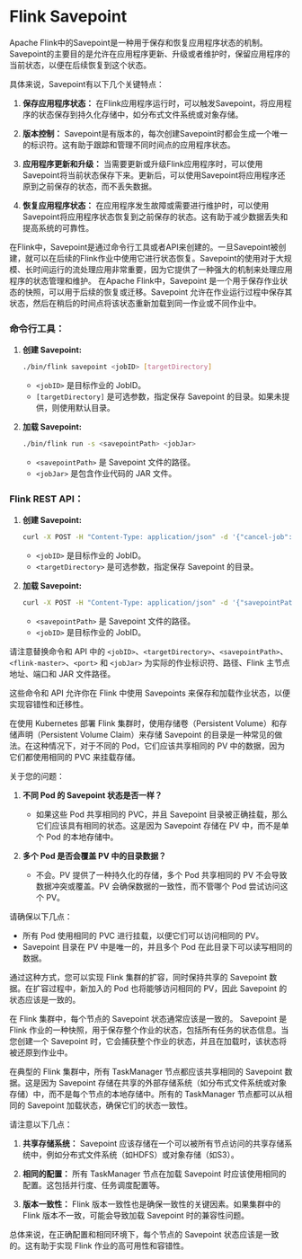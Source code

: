 
# Flink Savepoint 
Apache Flink中的Savepoint是一种用于保存和恢复应用程序状态的机制。Savepoint的主要目的是允许在应用程序更新、升级或者维护时，保留应用程序的当前状态，以便在后续恢复到这个状态。

具体来说，Savepoint有以下几个关键特点：

1. **保存应用程序状态：** 在Flink应用程序运行时，可以触发Savepoint，将应用程序的状态保存到持久化存储中，如分布式文件系统或对象存储。

2. **版本控制：** Savepoint是有版本的，每次创建Savepoint时都会生成一个唯一的标识符。这有助于跟踪和管理不同时间点的应用程序状态。

3. **应用程序更新和升级：** 当需要更新或升级Flink应用程序时，可以使用Savepoint将当前状态保存下来。更新后，可以使用Savepoint将应用程序还原到之前保存的状态，而不丢失数据。

4. **恢复应用程序状态：** 在应用程序发生故障或需要进行维护时，可以使用Savepoint将应用程序状态恢复到之前保存的状态。这有助于减少数据丢失和提高系统的可靠性。

在Flink中，Savepoint是通过命令行工具或者API来创建的。一旦Savepoint被创建，就可以在后续的Flink作业中使用它进行状态恢复。Savepoint的使用对于大规模、长时间运行的流处理应用非常重要，因为它提供了一种强大的机制来处理应用程序的状态管理和维护。
在Apache Flink中，Savepoint 是一个用于保存作业状态的快照，可以用于后续的恢复或迁移。Savepoint 允许在作业运行过程中保存其状态，然后在稍后的时间点将该状态重新加载到同一作业或不同作业中。

### 命令行工具：

1. **创建 Savepoint:**
   ```bash
   ./bin/flink savepoint <jobID> [targetDirectory]
   ```
    - `<jobID>` 是目标作业的 JobID。
    - `[targetDirectory]` 是可选参数，指定保存 Savepoint 的目录。如果未提供，则使用默认目录。

2. **加载 Savepoint:**
   ```bash
   ./bin/flink run -s <savepointPath> <jobJar>
   ```
    - `<savepointPath>` 是 Savepoint 文件的路径。
    - `<jobJar>` 是包含作业代码的 JAR 文件。

### Flink REST API：

1. **创建 Savepoint:**
   ```bash
   curl -X POST -H "Content-Type: application/json" -d '{"cancel-job":"false","target-directory":"<targetDirectory>"}' http://<flink-master>:<port>/jobs/<jobID>/savepoints
   ```
    - `<jobID>` 是目标作业的 JobID。
    - `<targetDirectory>` 是可选参数，指定保存 Savepoint 的目录。

2. **加载 Savepoint:**
   ```bash
   curl -X POST -H "Content-Type: application/json" -d '{"savepointPath":"<savepointPath>"}' http://<flink-master>:<port>/jobs/<jobID>/run
   ```
    - `<savepointPath>` 是 Savepoint 文件的路径。
    - `<jobID>` 是目标作业的 JobID。

请注意替换命令和 API 中的 `<jobID>`、`<targetDirectory>`、`<savepointPath>`、`<flink-master>`、`<port>` 和 `<jobJar>` 为实际的作业标识符、路径、Flink 主节点地址、端口和 JAR 文件路径。

这些命令和 API 允许你在 Flink 中使用 Savepoints 来保存和加载作业状态，以便实现容错性和迁移性。

在使用 Kubernetes 部署 Flink 集群时，使用存储卷（Persistent Volume）和存储声明（Persistent Volume Claim）来存储 Savepoint 的目录是一种常见的做法。在这种情况下，对于不同的 Pod，它们应该共享相同的 PV 中的数据，因为它们都使用相同的 PVC 来挂载存储。

关于您的问题：

1. **不同 Pod 的 Savepoint 状态是否一样？**
    - 如果这些 Pod 共享相同的 PVC，并且 Savepoint 目录被正确挂载，那么它们应该具有相同的状态。这是因为 Savepoint 存储在 PV 中，而不是单个 Pod 的本地存储中。

2. **多个 Pod 是否会覆盖 PV 中的目录数据？**
    - 不会。PV 提供了一种持久化的存储，多个 Pod 共享相同的 PV 不会导致数据冲突或覆盖。PV 会确保数据的一致性，而不管哪个 Pod 尝试访问这个 PV。

请确保以下几点：

- 所有 Pod 使用相同的 PVC 进行挂载，以便它们可以访问相同的 PV。
- Savepoint 目录在 PV 中是唯一的，并且多个 Pod 在此目录下可以读写相同的数据。

通过这种方式，您可以实现 Flink 集群的扩容，同时保持共享的 Savepoint 数据。在扩容过程中，新加入的 Pod 也将能够访问相同的 PV，因此 Savepoint 的状态应该是一致的。

在 Flink 集群中，每个节点的 Savepoint 状态通常应该是一致的。 Savepoint 是 Flink 作业的一种快照，用于保存整个作业的状态，包括所有任务的状态信息。当您创建一个 Savepoint 时，它会捕获整个作业的状态，并且在加载时，该状态将被还原到作业中。

在典型的 Flink 集群中，所有 TaskManager 节点都应该共享相同的 Savepoint 数据。这是因为 Savepoint 存储在共享的外部存储系统（如分布式文件系统或对象存储）中，而不是每个节点的本地存储中。所有的 TaskManager 节点都可以从相同的 Savepoint 加载状态，确保它们的状态一致性。

请注意以下几点：

1. **共享存储系统：** Savepoint 应该存储在一个可以被所有节点访问的共享存储系统中，例如分布式文件系统（如HDFS）或对象存储（如S3）。

2. **相同的配置：** 所有 TaskManager 节点在加载 Savepoint 时应该使用相同的配置。这包括并行度、任务调度配置等。

3. **版本一致性：** Flink 版本一致性也是确保一致性的关键因素。如果集群中的 Flink 版本不一致，可能会导致加载 Savepoint 时的兼容性问题。

总体来说，在正确配置和相同环境下，每个节点的 Savepoint 状态应该是一致的。这有助于实现 Flink 作业的高可用性和容错性。
